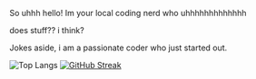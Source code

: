 So uhhh hello!
Im your local coding nerd who uhhhhhhhhhhhhh

does stuff?? i think?

Jokes aside, i am a passionate coder who just started out.

![Top Langs](https://github-readme-stats.vercel.app/api/top-langs/?username=DayreaverDoesThings&theme=tokyonight)
[![GitHub Streak](http://github-readme-streak-stats.herokuapp.com?user=DayreaverDoesThings&theme=tokyonight&background=000000)](https://git.io/streak-stats)


<!---
DayreaverDoesThings/DayreaverDoesThings is a ✨ special ✨ repository because its `README.md` (this file) appears on your GitHub profile.
You can click the Preview link to take a look at your changes.
--->
